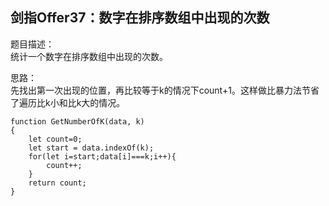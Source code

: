 ## 剑指Offer37：数字在排序数组中出现的次数 
题目描述：  
统计一个数字在排序数组中出现的次数。  
  
思路：  
先找出第一次出现的位置，再比较等于k的情况下count+1。这样做比暴力法节省了遍历比k小和比k大的情况。  
```
function GetNumberOfK(data, k)
{
    let count=0;
    let start = data.indexOf(k);
    for(let i=start;data[i]===k;i++){
        count++;
    }
    return count;
}
```
